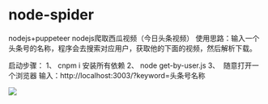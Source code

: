 # node-spider
nodejs+puppeteer
nodejs爬取西瓜视频（今日头条视频）
使用思路：输入一个头条号的名称，程序会去搜索对应用户，获取他的下面的视频，然后解析下载。

启动步骤：
1、  cnpm i 安装所有依赖
2、  node get-by-user.js 
3、  随意打开一个浏览器 输入：http://localhost:3003/?keyword=头条号名称


![](https://i02picsos.sogoucdn.com/d6013ba4cec858b3)
